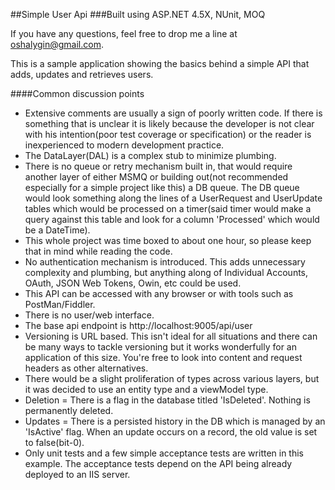 ##Simple User Api
###Built using ASP.NET 4.5X, NUnit, MOQ

If you have any questions, feel free to drop me a line at oshalygin@gmail.com.

This is a sample application showing the basics behind a simple API that adds, updates and retrieves users.

####Common discussion points
* Extensive comments are usually a sign of poorly written code.  If there is something that is unclear it is likely because the developer is not clear with his intention(poor test coverage or specification) or the reader is inexperienced to modern development practice.
* The DataLayer(DAL) is a complex stub to minimize plumbing.
* There is no queue or retry mechanism built in, that would require another layer of either MSMQ or building out(not recommended especially for a simple project like this) a DB queue.  The DB queue would look something along the lines of a UserRequest and UserUpdate tables which would be processed on a timer(said timer would make a query against this table and look for a column 'Processed' which would be a DateTime).
* This whole project was time boxed to about one hour, so please keep that in mind while reading the code.
* No authentication mechanism is introduced.  This adds unnecessary complexity and plumbing, but anything along of Individual Accounts, OAuth, JSON Web Tokens, Owin, etc could be used.
* This API can be accessed with any browser or with tools such as PostMan/Fiddler.
* There is no user/web interface.
* The base api endpoint is http://localhost:9005/api/user
* Versioning is URL based.  This isn't ideal for all situations and there can be many ways to tackle versioning but it works wonderfully for an application of this size.  You're free to look into content and request headers as other alternatives.
* There would be a slight proliferation of types across various layers, but it was decided to use an entity type and a viewModel type.
* Deletion = There is a flag in the database titled 'IsDeleted'.  Nothing is permanently deleted.
* Updates = There is a persisted history in the DB which is managed by an 'IsActive' flag.  When an update occurs on a record, the old value is set to false(bit-0).
* Only unit tests and a few simple acceptance tests are written in this example.  The acceptance tests depend on the API being already deployed to an IIS server.
